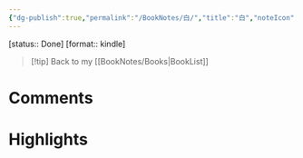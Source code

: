```yaml
---
{"dg-publish":true,"permalink":"/BookNotes/白/","title":"白","noteIcon":""}
---
```


[status:: Done]
[format:: kindle]

>[!tip] Back to my [[BookNotes/Books\|BookList]]

# Comments

# Highlights